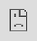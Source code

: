 ```yaml
---
title: "BMW i reveals Road to Coachella Wrapped Car with John from Portugal. The Man"
date: "2018-04-10"
categories: 
  - name: "news"
isFeatured: false
featuredImage: ""
---
```


Coachella shared the big reveal of John from Portugal. the Man's design for this years BMW i Road to Coachella. Check out the full thing below!

<iframe style="position: absolute; top: 0; left: 0; width: 100%; height: 100%;" src="https://player.vimeo.com/video/263660638?title=0&amp;byline=0&amp;portrait=0" width="300" height="150" frameborder="0" allowfullscreen="allowfullscreen"></iframe>

<script src="https://player.vimeo.com/api/player.js"></script>
